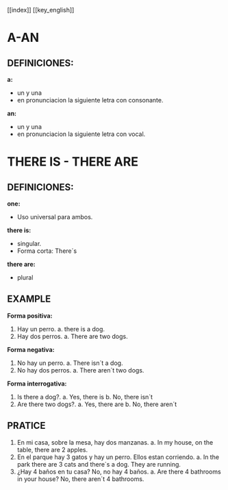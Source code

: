 [[index]]
[[key_english]]

# A-AN


## DEFINICIONES:

**a:**
- un y una
- en pronunciacion la siguiente letra con consonante.

**an:**
- un y una
- en pronunciacion la siguiente letra con vocal.




# THERE IS - THERE ARE

## DEFINICIONES:

**one:**
- Uso universal para ambos.

**there is:**
- singular.
- Forma corta: There´s

**there are:**
- plural


## EXAMPLE

**Forma positiva:**
1. Hay un perro.
	a. there is a dog.
2. Hay dos perros.
	a. There are two dogs.

**Forma negativa:**
1. No hay un perro.
	a. There isn´t a dog.
2. No hay dos perros.
	a. There aren´t two dogs.

**Forma interrogativa:**
1. Is there a dog?.
	a. Yes, there is 
	b. No, there isn´t
2. Are there two dogs?.
	a. Yes, there are
	b. No, there aren´t


## PRATICE

1. En mi casa, sobre la mesa, hay dos manzanas.
	a. In my house, on the table, there are 2 apples.
2. En el parque hay 3 gatos y hay un perro. Ellos estan corriendo.
	a. In the park there are 3 cats and there´s a dog. They are running.
3. ¿Hay 4 baños en tu casa? No, no hay 4 baños.
	a. Are there 4 bathrooms in your house? No, there aren´t 4 bathrooms.































